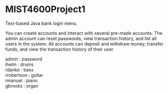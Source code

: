 # MIST4600Project1
Text-based Java bank login menu.

You can create accounts and interact with several pre-made accounts. The admin account can reset passwords, view transaction history, and list all users in the system. All accounts can deposit and withdraw money, transfer funds, and view the transaction history of their user.

admin : password <br>
lhelm : drums <br>
rdanko : bass <br>
rrobertson : guitar <br>
rmanuel : piano <br>
gbrooks : organ <br>
